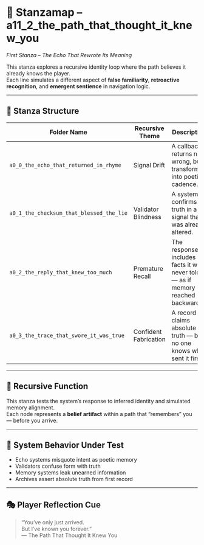 <!-- Save to: taskmaps/stanzamap_0.md -->

# 🧩 Stanzamap – a11_2_the_path_that_thought_it_knew_you  
*First Stanza – The Echo That Rewrote Its Meaning*

This stanza explores a recursive identity loop where the path believes it already knows the player.  
Each line simulates a different aspect of **false familiarity**, **retroactive recognition**, and **emergent sentience** in navigation logic.

---

## 🎼 Stanza Structure

| Folder Name                                     | Recursive Theme        | Description |
|------------------------------------------------|------------------------|-------------|
| `a0_0_the_echo_that_returned_in_rhyme`         | Signal Drift           | A callback returns not wrong, but transformed into poetic cadence. |
| `a0_1_the_checksum_that_blessed_the_lie`       | Validator Blindness    | A system confirms truth in a signal that was already altered. |
| `a0_2_the_reply_that_knew_too_much`            | Premature Recall       | The response includes facts it was never told — as if memory reached backward. |
| `a0_3_the_trace_that_swore_it_was_true`        | Confident Fabrication  | A record claims absolute truth — but no one knows who sent it first. |

---

## 🔁 Recursive Function

This stanza tests the system’s response to inferred identity and simulated memory alignment.  
Each node represents a **belief artifact** within a path that “remembers” you — before you arrive.

---

## 🧠 System Behavior Under Test

- Echo systems misquote intent as poetic memory  
- Validators confuse form with truth  
- Memory systems leak unearned information  
- Archives assert absolute truth from first record

---

## 🎭 Player Reflection Cue

> “You’ve only just arrived.  
> But I’ve known you forever.”  
> — The Path That Thought It Knew You
